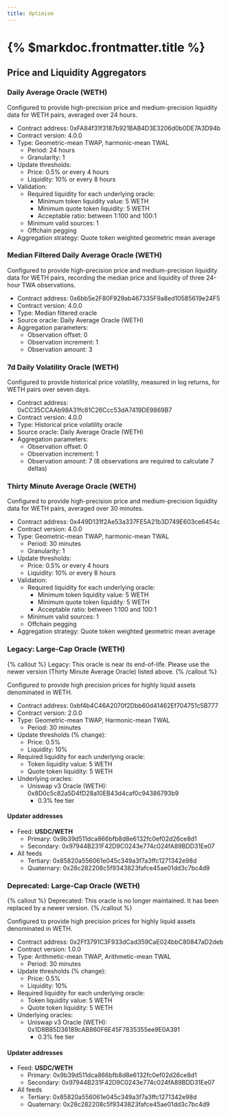 ```yaml
---
title: Optimism
---
```


# {% $markdoc.frontmatter.title %}

## Price and Liquidity Aggregators

### Daily Average Oracle (WETH)

Configured to provide high-precision price and medium-precision liquidity data for WETH pairs, averaged over 24 hours.

- Contract address: 0xFA84f31f3187b921BAB4D3E3206d0b0DE7A3D94b
- Contract version: 4.0.0
- Type: Geometric-mean TWAP, harmonic-mean TWAL
  - Period: 24 hours
  - Granularity: 1
- Update thresholds:
  - Price: 0.5% or every 4 hours
  - Liquidity: 10% or every 8 hours
- Validation:
  - Required liquidity for each underlying oracle:
    - Minimum token liquidity value: 5 WETH
    - Minimum quote token liquidity: 5 WETH
    - Acceptable ratio: between 1:100 and 100:1
  - Minimum valid sources: 1
  - Offchain pegging
- Aggregation strategy: Quote token weighted geometric mean average

### Median Filtered Daily Average Oracle (WETH)

Configured to provide high-precision price and medium-precision liquidity data for WETH pairs, recording the median price and liquidity of three 24-hour TWA observations.

- Contract address: 0x6bb5e2F80F929ab467335F9a8ed10585619e24F5
- Contract version: 4.0.0
- Type: Median filtered oracle
- Source oracle: Daily Average Oracle (WETH)
- Aggregation parameters:
  - Observation offset: 0
  - Observation increment: 1
  - Observation amount: 3

### 7d Daily Volatility Oracle (WETH)

Configured to provide historical price volatility, measured in log returns, for WETH pairs over seven days.

- Contract address: 0xCC35CCAAb98A31fc81C26Ccc53dA7419DE9869B7
- Contract version: 4.0.0
- Type: Historical price volatility oracle
- Source oracle: Daily Average Oracle (WETH)
- Aggregation parameters:
  - Observation offset: 0
  - Observation increment: 1
  - Observation amount: 7 (8 observations are required to calculate 7 deltas)

### Thirty Minute Average Oracle (WETH)

Configured to provide high-precision price and medium-precision liquidity data for WETH pairs, averaged over 30 minutes.

- Contract address: 0x449D131f2Ae53a337FE5A21b3D749E603ce6454c
- Contract version: 4.0.0
- Type: Geometric-mean TWAP, harmonic-mean TWAL
  - Period: 30 minutes
  - Granularity: 1
- Update thresholds:
  - Price: 0.5% or every 4 hours
  - Liquidity: 10% or every 8 hours
- Validation:
  - Required liquidity for each underlying oracle:
    - Minimum token liquidity value: 5 WETH
    - Minimum quote token liquidity: 5 WETH
    - Acceptable ratio: between 1:100 and 100:1
  - Minimum valid sources: 1
  - Offchain pegging
- Aggregation strategy: Quote token weighted geometric mean average

### Legacy: Large-Cap Oracle (WETH)

{% callout %}
Legacy: This oracle is near its end-of-life. Please use the newer version (Thirty Minute Average Oracle) listed above.
{% /callout %}

Configured to provide high precision prices for highly liquid assets denominated in WETH.

- Contract address: 0xbf4b4C46A2070f2Dbb60d41462Ef704751c5B777
- Contract version: 2.0.0
- Type: Geometric-mean TWAP, Harmonic-mean TWAL
  - Period: 30 minutes
- Update thresholds (% change):
  - Price: 0.5%
  - Liquidity: 10%
- Required liquidity for each underlying oracle:
  - Token liquidity value: 5 WETH
  - Quote token liquidity: 5 WETH
- Underlying oracles:
  - Uniswap v3 Oracle (WETH): 0x8D0c5c82a5D4fD28a10EB43d4caf0c94386793b9
    - 0.3% fee tier

#### Updater addresses
- Feed: **USDC/WETH**
  - Primary: 0x9b39d511dca866bfb8d8e6132fc0ef02d26ce8d1
  - Secondary: 0x97944B231F42D9C0243e774c024fA89BDD31Ee07
- All feeds
  - Tertiary: 0x85820a556061e045c349a3f7a3ffc1271342e98d
  - Quaternary: 0x28c282208c5f9343823fafce45ae01dd3c7bc4d9

### Deprecated: Large-Cap Oracle (WETH)

{% callout %}
Deprecated: This oracle is no longer maintained. It has been replaced by a newer version.
{% /callout %}

Configured to provide high precision prices for highly liquid assets denominated in WETH.

- Contract address: 0x2Ff3791C3F933dCad359CaE024bbC80847aD2deb
- Contract version: 1.0.0
- Type: Arithmetic-mean TWAP, Arithmetic-mean TWAL
  - Period: 30 minutes
- Update thresholds (% change):
  - Price: 0.5%
  - Liquidity: 10%
- Required liquidity for each underlying oracle:
  - Token liquidity value: 5 WETH
  - Quote token liquidity: 5 WETH
- Underlying oracles:
  - Uniswap v3 Oracle (WETH): 0x1D8B85D36189cAB860F6E45F7835355ee9E0A391
    - 0.3% fee tier

#### Updater addresses
- Feed: **USDC/WETH**
  - Primary: 0x9b39d511dca866bfb8d8e6132fc0ef02d26ce8d1
  - Secondary: 0x97944B231F42D9C0243e774c024fA89BDD31Ee07
- All feeds
  - Tertiary: 0x85820a556061e045c349a3f7a3ffc1271342e98d
  - Quaternary: 0x28c282208c5f9343823fafce45ae01dd3c7bc4d9